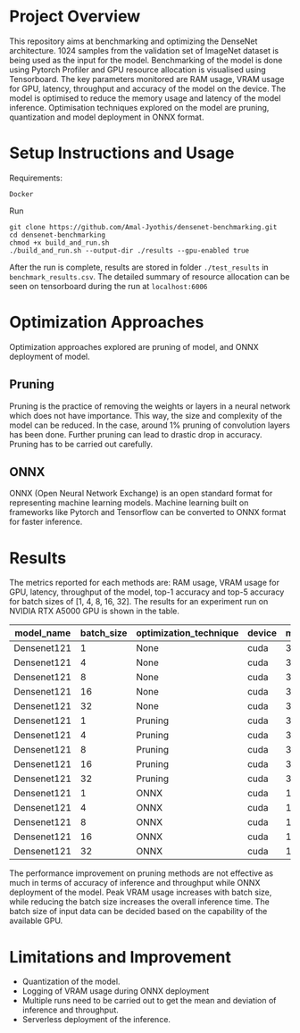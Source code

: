 # Project Overview
This repository aims at benchmarking and optimizing the DenseNet architecture. 1024 samples from the validation set of ImageNet dataset is being used as the input for the model. Benchmarking of the model is done using Pytorch Profiler and GPU resource allocation is visualised using Tensorboard. The key parameters monitored are RAM usage, VRAM usage for GPU, latency, throughput and accuracy of the model on the device. The model is optimised to reduce the memory usage and latency of the model inference. Optimisation techniques explored on the model are pruning, quantization and model deployment in ONNX format.

# Setup Instructions and Usage
Requirements:
```
Docker
```
Run
```
git clone https://github.com/Amal-Jyothis/densenet-benchmarking.git
cd densenet-benchmarking
chmod +x build_and_run.sh
./build_and_run.sh --output-dir ./results --gpu-enabled true
```
After the run is complete, results are stored in folder ``./test_results`` in ``benchmark_results.csv``. The detailed summary of resource allocation can be seen on tensorboard during the run at ``localhost:6006``

# Optimization Approaches
Optimization approaches explored are pruning of model, and ONNX deployment of model.
## Pruning
Pruning is the practice of removing the weights or layers in a neural network which does not have importance. This way, the size and complexity of the model can be reduced. In the case, around 1% pruning of convolution layers has been done. Further pruning can lead to drastic drop in accuracy. Pruning has to be carried out carefully.
## ONNX
ONNX (Open Neural Network Exchange) is an open standard format for representing machine learning models. Machine learning built on frameworks like Pytorch and Tensorflow can be converted to ONNX format for faster inference.

# Results
The metrics reported for each methods are: RAM usage, VRAM usage for GPU, latency, throughput of the model, top-1 accuracy and top-5 accuracy for batch sizes of [1, 4, 8, 16, 32]. The results for an experiment run on NVIDIA RTX A5000 GPU is shown in the table.

|model_name |batch_size|optimization_technique|device|model_size_mb|accuracy_top_1|accuracy_top_5|ram_usage_mb|vram_usage_mb|latency_ms_per_batch|throughput_samples_per_sec|
|-----------|----------|----------------------|------|-------------|--------------|--------------|------------|-------------|--------------------|--------------------------|
|Densenet121|1         |None                  |cuda  |31.1         |88.4          |97.1          |4.6         |241.8        |94.5                |10.6                      |
|Densenet121|4         |None                  |cuda  |31.1         |88.4          |97.1          |18.4        |972.7        |188.3               |21.2                      |
|Densenet121|8         |None                  |cuda  |31.1         |88.4          |97.1          |36.8        |1945.1       |195.8               |40.9                      |
|Densenet121|16        |None                  |cuda  |31.1         |88.4          |97.1          |73.5        |3871.3       |153.1               |104.5                     |
|Densenet121|32        |None                  |cuda  |31.1         |88.4          |97.1          |147         |7720         |325.4               |98.3                      |
|Densenet121|1         |Pruning               |cuda  |31           |65.5          |87.6          |4.6         |241.8        |42.4                |23.6                      |
|Densenet121|4         |Pruning               |cuda  |31           |65.5          |87.6          |18.4        |948.3        |225.3               |17.8                      |
|Densenet121|8         |Pruning               |cuda  |31           |65.5          |87.6          |36.8        |1901.1       |165.9               |48.2                      |
|Densenet121|16        |Pruning               |cuda  |31           |65.5          |87.6          |73.5        |3774.3       |225.6               |70.9                      |
|Densenet121|32        |Pruning               |cuda  |31           |65.5          |87.6          |147         |7525.9       |339.8               |94.2                      |
|Densenet121|1         |ONNX                  |cuda  |1.1          |88.4          |97.1          |4.6         |0            |39.6                |25.2                      |
|Densenet121|4         |ONNX                  |cuda  |1.1          |88.4          |97.1          |18.4        |0            |90.2                |44.4                      |
|Densenet121|8         |ONNX                  |cuda  |1.1          |88.4          |97.1          |36.9        |0            |104.9               |76.3                      |
|Densenet121|16        |ONNX                  |cuda  |1.1          |88.4          |97.1          |73.7        |0            |31.9                |500.9                     |
|Densenet121|32        |ONNX                  |cuda  |1.1          |88.4          |97.1          |147.5       |0            |53.5                |597.8                     |

The performance improvement on pruning methods are not effective as much in terms of accuracy of inference and throughput while ONNX deployment of the model. Peak VRAM usage increases with batch size, while reducing the batch size increases the overall inference time. The batch size of input data can be decided based on the capability of the available GPU.

# Limitations and Improvement
- Quantization of the model.
- Logging of VRAM usage during ONNX deployment
- Multiple runs need to be carried out to get the mean and deviation of inference and throughput.
- Serverless deployment of the inference.